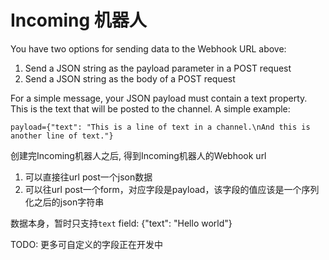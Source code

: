 # Incoming 机器人

You have two options for sending data to the Webhook URL above:

1. Send a JSON string as the payload parameter in a POST request
2. Send a JSON string as the body of a POST request

For a simple message, your JSON payload must contain a text property. This is the text that will be posted to the channel.
A simple example:

`payload={"text": "This is a line of text in a channel.\nAnd this is another line of text."}`

创建完Incoming机器人之后, 得到Incoming机器人的Webhook url

1. 可以直接往url post一个json数据
2. 可以往url post一个form，对应字段是payload，该字段的值应该是一个序列化之后的json字符串

数据本身，暂时只支持`text` field: {"text": "Hello world"}

TODO: 更多可自定义的字段正在开发中
